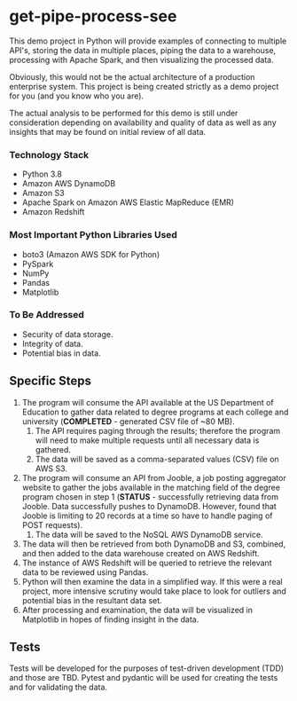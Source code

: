 # get-pipe-process-see
This demo project in Python will provide examples of 
connecting to multiple API's, storing the data in 
multiple places, piping the data to a warehouse, 
processing with Apache Spark, and then visualizing the 
processed data. 

Obviously, this would not be the actual architecture 
of a production enterprise system. This project is being 
created strictly as a demo project for you (and you 
know who you are).

The actual analysis to be performed for this demo is 
still under consideration depending on availability and 
quality of data as well as any insights that may be 
found on initial review of all data.


### Technology Stack
* Python 3.8
* Amazon AWS DynamoDB
* Amazon S3
* Apache Spark on Amazon AWS Elastic MapReduce (EMR)
* Amazon Redshift

### Most Important Python Libraries Used
* boto3 (Amazon AWS SDK for Python)
* PySpark
* NumPy
* Pandas
* Matplotlib

### To Be Addressed
* Security of data storage.
* Integrity of data.
* Potential bias in data.

## Specific Steps
1. The program will consume the API available at the 
US Department of Education to gather data related to
degree programs at each college and university (**COMPLETED** - 
generated CSV file of ~80 MB).
   1. The API requires paging through the results; therefore 
   the program will need to make multiple requests until all 
   necessary data is gathered.
   2. The data will be saved as a comma-separated values
      (CSV) file on AWS S3.
2. The program will consume an API from Jooble, a job posting 
aggregator website to gather the jobs available in the 
matching field of the degree program chosen in step 1 (**STATUS** - 
successfully retrieving data from Jooble. Data successfully pushes
to DynamoDB. However, found that Jooble is limiting to 20 records
at a time so have to handle paging of POST requests).
   1. The data will be saved to the NoSQL AWS DynamoDB
      service. 
4. The data will then be retrieved from both DynamoDB 
and S3, combined, and then added to the data warehouse 
created on AWS Redshift.
5. The instance of AWS Redshift will be queried to 
retrieve the relevant data to be reviewed using Pandas. 
6. Python will then examine the data in a simplified 
way. If this were a real project, more intensive scrutiny 
would take place to look for outliers and potential bias 
in the resultant data set.
7. After processing and examination, the data will be 
visualized in Matplotlib in hopes of finding insight 
in the data. 

## Tests
Tests will be developed for the purposes of test-driven 
development (TDD) and those are TBD. Pytest and pydantic 
will be used for creating the tests and for validating the 
data.